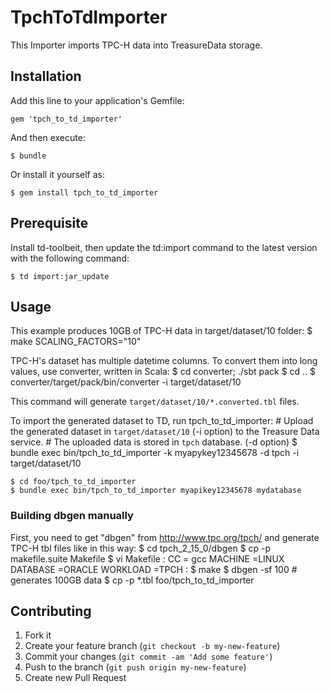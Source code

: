 # TpchToTdImporter

This Importer imports TPC-H data into TreasureData storage.

## Installation

Add this line to your application's Gemfile:

    gem 'tpch_to_td_importer'

And then execute:

    $ bundle

Or install it yourself as:

    $ gem install tpch_to_td_importer

## Prerequisite
Install td-toolbeit, then update the td:import command to the latest version with the following command:

    $ td import:jar_update

## Usage

This example produces 10GB of TPC-H data in target/dataset/10 folder:
    $ make SCALING_FACTORS="10"

TPC-H's dataset has multiple datetime columns. To convert them into long values, use converter, written in Scala:
    $ cd converter; ./sbt pack
    $ cd ..
    $ converter/target/pack/bin/converter -i target/dataset/10

This command will generate `target/dataset/10/*.converted.tbl` files.

To import the generated dataset to TD, run tpch_to_td_importer:
    # Upload the generated dataset in `target/dataset/10` (-i option) to the Treasure Data service.
    # The uploaded data is stored in `tpch` database. (-d option)
    $ bundle exec bin/tpch_to_td_importer -k myapykey12345678 -d tpch -i target/dataset/10

    $ cd foo/tpch_to_td_importer
    $ bundle exec bin/tpch_to_td_importer myapikey12345678 mydatabase


### Building dbgen manually
First, you need to get "dbgen" from http://www.tpc.org/tpch/ and generate TPC-H tbl files like in this way:
    $ cd tpch_2_15_0/dbgen
    $ cp -p makefile.suite Makefile
    $ vi Makefile
        :
      CC = gcc
      MACHINE =LINUX
      DATABASE =ORACLE
      WORKLOAD =TPCH
        :
    $ make
    $ dbgen -sf 100 # generates 100GB data
    $ cp -p *.tbl foo/tpch_to_td_importer


## Contributing

1. Fork it
2. Create your feature branch (`git checkout -b my-new-feature`)
3. Commit your changes (`git commit -am 'Add some feature'`)
4. Push to the branch (`git push origin my-new-feature`)
5. Create new Pull Request
